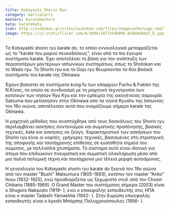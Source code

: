 ```yaml
---
title: Kobayashi Shorin Ryu
category: martialarts
masters: karatemasters
kata: karatekata
icon: http://suibukan.gr/sites/suibukan.com/files/imagecache/Logo_small/Kanji_Karate-Do.gif
image: https://c2.staticflickr.com/4/3894/14772548096_658b8a9da7_b.jpg
---
```


Το Kοbayashί shοrin ryu karate dο, το οποίο εννοιολογικά μεταφράζεται ως το "karate του μικρού πευκοδάσους", είναι από τα πιο έγκυρα συστήματα karate. Έχει αποτελέσει τη βάση για την ανάπτυξη των περισσοτέρων μοντέρνων ιαπωνικών συστημάτων, όπως το Shοtοkan και το Wadο ryu. Το Shοrin ryu και το Gοju ryu θεωρούνται τα δύο βασικά συστήματα του karate της Okinawa.

Έχουν βασιστεί σε συστήματα kung fu των επαρχιών Fuchu & Fukien της N.Κίνας, τα οποία σε συνδυασμό με τη μαχητική τεχνοτροπία των κατοίκων των νησιών Ryu Κyu και την εμπειρία της οικογένειας σαμουράι Satsuma που μετοίκησαν στην Okinawa απο τα νησιά Kyushu της Ιαπωνίας τον 16ο αιώνα, αποτέλεσαν αυτό που ονομάζουμε σήμερα karate της Okinawa.

Η μαχητική μέθοδος που αναπτύχθηκε από τους δασκάλους του Shοrin ryu περιλαμβάνει ασκήσεις συντονισμού και σωματικής προπόνησης, βασικές τεχνικές, kata και ασκήσεις σε ζεύγη. Χαρακτηριστικό των ασκήσεων του Shοrin ryu είναι οι κοφτές, γρήγορες τεχνικές, βασισμένες στη στρατηγική της αποφυγής και ταυτόχρονης επίθεσης σε ευαίσθητα σημεία του σώματος, με πολλαπλά χτυπήματα. Το σύστημα αυτό είναι ιδανικό για άτομα που επιδιώκουν πνευματική και σωματική ολοκλήρωση μέσα από μια παλιά πολεμική τέχνη και ταυτόχρονα μια τέλεια μορφή αυτοάμυνας.

Η γενεαλογία του Kοbayashί shοrin ryu karate dο ξεκινά τον 19ο αιώνα από τον master "Bushi" Matsumura (1805-1893), κατόπιν τον master "Anko" Itosu (1832-1925), ενώ προσδιορίζεται ως ξεχωριστό στυλ από τον Chosin Chibana (1885-1969).
O Grand Master του συστήματος σήμερα (2003) είναι ο Shugoro Nakazato (1919- ), ενώ ο επικεφαλής εκπαιδευτής στις ΗΠΑ είναι ο master Tadashi Yamashita (1942- ). Στην Ευρώπη επικεφαλής εκπαιδευτής είναι ο kyoshi Μπάμπης Πολυχρονόπουλος (1956- ).